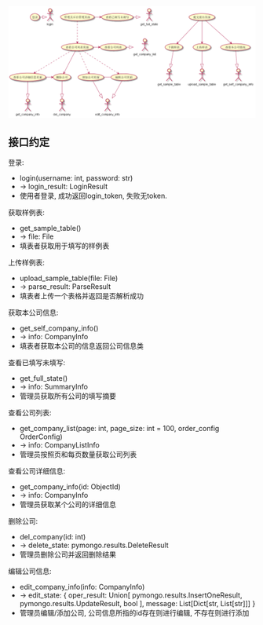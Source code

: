 <img src="out/页面划分/页面划分.png"/>

## 接口约定
登录:  

- login(username: int, password: str)
- -> login_result: LoginResult
- 使用者登录, 成功返回login_token, 失败无token.

获取样例表:

- get_sample_table()
- -> file: File
- 填表者获取用于填写的样例表

上传样例表:

- upload_sample_table(file: File)
- -> parse_result: ParseResult
- 填表者上传一个表格并返回是否解析成功

获取本公司信息:

- get_self_company_info()
- -> info: CompanyInfo
- 填表者获取本公司的信息返回公司信息类

查看已填写未填写:

- get_full_state()
- -> info: SummaryInfo
- 管理员获取所有公司的填写摘要

查看公司列表: 

- get_company_list(page: int, page_size: int = 100, order_config OrderConfig)
- -> info: CompanyListInfo
- 管理员按照页和每页数量获取公司列表

查看公司详细信息:

- get_company_info(id: ObjectId)
- -> info: CompanyInfo
- 管理员获取某个公司的详细信息

删除公司:

- del_company(id: int)
- -> delete_state: pymongo.results.DeleteResult
- 管理员删除公司并返回删除结果

编辑公司信息:

- edit_company_info(info: CompanyInfo)
- -> edit_state: {
        oper_result: Union[
            pymongo.results.InsertOneResult, 
            pymongo.results.UpdateResult,
            bool
        ],
        message: List[Dict[str, List[str]]]
    }
- 管理员编辑/添加公司, 公司信息所指的id存在则进行编辑, 不存在则进行添加
